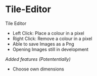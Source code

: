 # Tile-Editor
Tile Editor

- Left Click: Place a colour in a pixel
- Right Click: Remove a colour in a pixel
- Able to save Images as a Png
- Opening Images still in development

*Added features (Potententially)*
- Choose own dimensions
